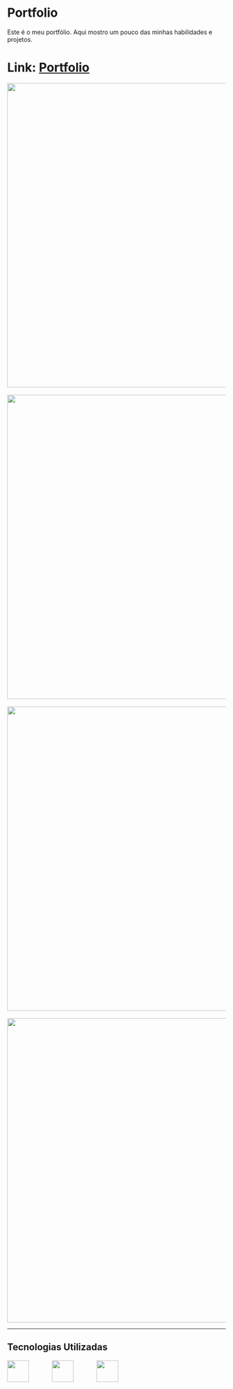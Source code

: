 # Portfolio 

Este é o meu portfólio. Aqui mostro um pouco das minhas habilidades e projetos.

# Link: [Portfolio](https://portfolio-ruby-theta-97.vercel.app/)


<p align="center">
  <img src="https://github.com/user-attachments/assets/2a7cbbde-963d-483c-afa2-592209ef2de1" width="700" />
  <br><br>
  <img src="https://github.com/user-attachments/assets/6016634e-104e-4104-8c82-c8d70a41317d" width="700" />
  <br><br>
  <img src="https://github.com/user-attachments/assets/8264bd96-9a72-4e25-ac69-2d6dfb366ec9" width="700" />
  <br><br>
  <img src="https://github.com/user-attachments/assets/60a53f92-3821-4dd1-b5eb-e9f7cf9272e4" width="700" />
</p>


----------------------------------------------------------------------

## Tecnologias Utilizadas

<img align="left" width="50px" style="padding-right: 50px;" src="https://cdn.jsdelivr.net/gh/devicons/devicon@latest/icons/html5/html5-original.svg" />  

<img align="left" width="50px" style="padding-right: 50px;" src="https://cdn.jsdelivr.net/gh/devicons/devicon@latest/icons/css3/css3-original.svg" />

<img align="left" width="50px" style="padding-right: 50px;" src="https://cdn.jsdelivr.net/gh/devicons/devicon@latest/icons/javascript/javascript-original.svg" />  



